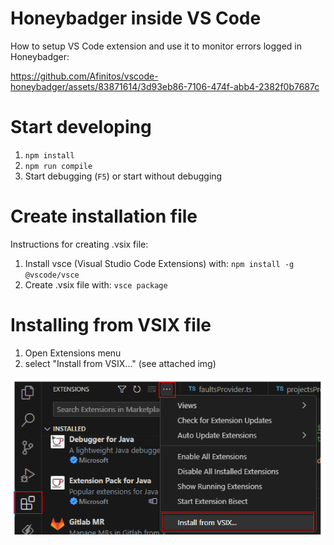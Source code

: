 
# Honeybadger inside VS Code

How to setup VS Code extension and use it to monitor errors logged in Honeybadger:

https://github.com/Afinitos/vscode-honeybadger/assets/83871614/3d93eb86-7106-474f-abb4-2382f0b7687c

# Start developing

1. `npm install`
2. `npm run compile`
3. Start debugging (`F5`) or start without debugging

# Create installation file

Instructions for creating .vsix file: 

1. Install vsce (Visual Studio Code Extensions) with: `npm install -g @vscode/vsce`
2. Create .vsix file with: `vsce package`

# Installing from VSIX file

1. Open Extensions menu
2. select "Install from VSIX..." (see attached img)

![image](docs/vix-file-installation.png)

